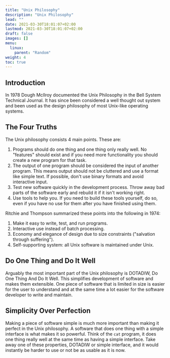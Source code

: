 ```yaml
---
title: "Unix Philosophy"
description: "Unix Philosophy"
lead: ""
date: 2021-03-30T18:01:07+02:00
lastmod: 2021-03-30T18:01:07+02:00
draft: false 
images: []
menu: 
  linux:
    parent: "Random"
weight: 4 
toc: true
---
```


## Introduction

In 1978 Dough Mcllroy documented the Unix Philosophy in the Bell System Technical Journal. It has since been considered a well thought out system and been used as the design philosophy of most Unix-like operating systems. 

## The Four Truths

The Unix philosophy consists 4 main points. These are:
1. Programs should do one thing and one thing only really well. No "features" should exist and if you need more functionality you should create a new program for that task.
2. The output of one program should be considered the input of another program. This means output should not be cluttered and use a format like simple text. If possible, don't use binary formats and avoid interactive input.
3. Test new software quickly in the development process. Throw away bad parts of the software early and rebuild it if it isn't working right.
4. Use tools to help you. If you need to build these tools yourself, do so, even if you have no use for them after you have finished using them.

Ritchie and Thompson summarized these points into the following in 1974:
1. Make it easy to write, test, and run programs.
2. Interactive use instead of batch processing.
3. Economy and elegance of design due to size constraints ("salvation through suffering").
4. Self-supporting system: all Unix software is maintained under Unix.

## Do One Thing and Do It Well

Arguably the most important part of the Unix philosophy is DOTADIW, Do One Thing And Do It Well. This simplifies development of software and makes them extensible. One piece of software that is limited in size is easier for the user to understand and at the same time a lot easier for the software developer to write and maintain. 

## Simplicity Over Perfection

Making a piece of software simple is much more important than making it perfect in the Unix philosophy. A software that does one thing with a simple interface is what makes it so powerful. Think of the `cat` program, it does one thing really well at the same time as having a simple interface. Take away one of these properties, DOTADIW or simple interface, and it would instantly be harder to use or not be as usable as it is now.
